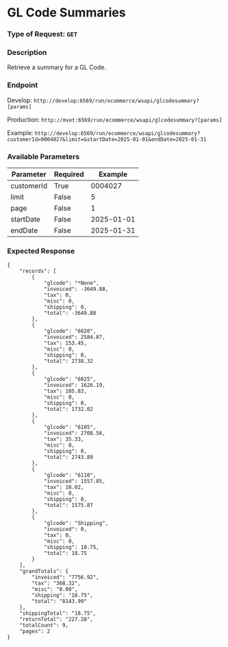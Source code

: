 # GL Code Summaries

### Type of Request: `GET`

### Description
Retrieve a summary for a GL Code.

### Endpoint

Develop: `http://develop:6569/run/ecommerce/wsapi/glcodesummary?[params]`

Production: `http://mvet:6569/run/ecommerce/wsapi/glcodesummary?[params]`

Example: `http://develop:6569/run/ecommerce/wsapi/glcodesummary?customerId=0004027&limit=&startDate=2025-01-01&endDate=2025-01-31`

### Available Parameters

| Parameter     | Required | Example        |
|---------------|----------|----------------|
|customerId     |True      |0004027         |
|limit          |False     |5               |
|page           |False     |1               |
|startDate      |False     |2025-01-01      |
|endDate        |False     |2025-01-31      |

### Expected Response
```
{
    "records": [
        {
            "glcode": "*None",
            "invoiced": -3649.88,
            "tax": 0,
            "misc": 0,
            "shipping": 0,
            "total": -3649.88
        },
        {
            "glcode": "6020",
            "invoiced": 2584.87,
            "tax": 153.45,
            "misc": 0,
            "shipping": 0,
            "total": 2738.32
        },
        {
            "glcode": "6025",
            "invoiced": 1626.19,
            "tax": 105.83,
            "misc": 0,
            "shipping": 0,
            "total": 1732.02
        },
        {
            "glcode": "6105",
            "invoiced": 2708.56,
            "tax": 35.33,
            "misc": 0,
            "shipping": 0,
            "total": 2743.89
        },
        {
            "glcode": "6110",
            "invoiced": 1557.85,
            "tax": 18.02,
            "misc": 0,
            "shipping": 0,
            "total": 1575.87
        },
        {
            "glcode": "Shipping",
            "invoiced": 0,
            "tax": 0,
            "misc": 0,
            "shipping": 18.75,
            "total": 18.75
        }
    ],
    "grandTotals": {
        "invoiced": "7756.92",
        "tax": "368.32",
        "misc": "0.00",
        "shipping": "18.75",
        "total": "8143.99"
    },
    "shippingTotal": "18.75",
    "returnTotal": "227.28",
    "totalCount": 9,
    "pages": 2
}
```